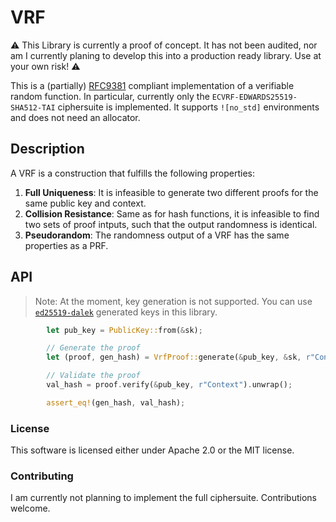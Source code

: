 # VRF

:warning: This Library is currently a proof of concept. It has not been audited, nor am I currently planing to develop this into a production ready library. Use at your own risk! :warning:

This is a (partially) [RFC9381](https://www.rfc-editor.org/rfc/rfc9381.html) compliant implementation of a verifiable random function.
In particular, currently only the `ECVRF-EDWARDS25519-SHA512-TAI` ciphersuite is implemented.
It supports `![no_std]` environments and does not need an allocator.

## Description

A VRF is a construction that fulfills the following properties:
1. **Full Uniqueness**: It is infeasible to generate two different proofs for the same public key and context.
2. **Collision Resistance**: Same as for hash functions, it is infeasible to find two sets of proof intputs, such that the output randomness is identical.
3. **Pseudorandom**: The randomness output of a VRF has the same properties as a PRF.

## API

> Note: At the moment, key generation is not supported.
> You can use [`ed25519-dalek`](https://crates.io/crates/ed25519-dalek) generated keys in this library.

```rust
        let pub_key = PublicKey::from(&sk);

        // Generate the proof
        let (proof, gen_hash) = VrfProof::generate(&pub_key, &sk, r"Context");

        // Validate the proof
        val_hash = proof.verify(&pub_key, r"Context").unwrap();

        assert_eq!(gen_hash, val_hash);
```

### License

This software is licensed either under Apache 2.0 or the MIT license.

### Contributing

I am currently not planning to implement the full ciphersuite.
Contributions welcome.